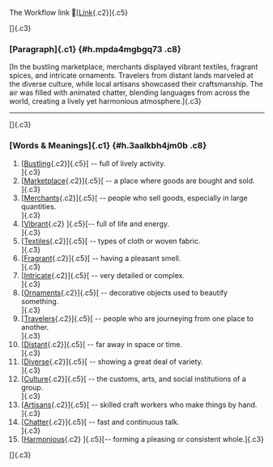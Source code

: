 The Workflow link
👏[[Link](https://www.google.com/url?q=http://www.google.com&sa=D&source=editors&ust=1759786971988208&usg=AOvVaw331KLtFfZdPanh1DRacDas){.c2}]{.c5}

[]{.c3}

### [Paragraph]{.c1} {#h.mpda4mgbgq73 .c8}

[In the bustling marketplace, merchants displayed vibrant textiles,
fragrant spices, and intricate ornaments. Travelers from distant lands
marveled at the diverse culture, while local artisans showcased their
craftsmanship. The air was filled with animated chatter, blending
languages from across the world, creating a lively yet harmonious
atmosphere.]{.c3}

------------------------------------------------------------------------

[]{.c3}

### [Words & Meanings]{.c1} {#h.3aalkbh4jm0b .c8}

1.  [[Bustling](https://www.google.com/url?q=http://www.google.com&sa=D&source=editors&ust=1759786971988893&usg=AOvVaw2ygFmKdGOMNW9xbtzZm71V){.c2}]{.c5}[ --
    full of lively activity.\
    ]{.c3}
2.  [[Marketplace](https://www.google.com/url?q=http://www.google.com&sa=D&source=editors&ust=1759786971989039&usg=AOvVaw2QxxPv8qPnEVmjgwc5dgZi){.c2}]{.c5}[ --
    a place where goods are bought and sold.\
    ]{.c3}
3.  [[Merchants](https://www.google.com/url?q=http://www.google.com&sa=D&source=editors&ust=1759786971989185&usg=AOvVaw15QehE-RKDH5cIYcm98lN-){.c2}]{.c5}[ --
    people who sell goods, especially in large quantities.\
    ]{.c3}
4.  [[Vibrant](https://www.google.com/url?q=http://www.google.com&sa=D&source=editors&ust=1759786971989319&usg=AOvVaw3PCrOBMTrqj40OdzpI_a7S){.c2}
    ]{.c5}[-- full of life and energy.\
    ]{.c3}
5.  [[Textiles](https://www.google.com/url?q=http://www.google.com&sa=D&source=editors&ust=1759786971989423&usg=AOvVaw2WJ8GaMfjCJwupfita_4mf){.c2}]{.c5}[ --
    types of cloth or woven fabric.\
    ]{.c3}
6.  [[Fragrant](https://www.google.com/url?q=http://www.google.com&sa=D&source=editors&ust=1759786971989534&usg=AOvVaw3tmUEZFTgxT8Vy1IJyIce2){.c2}]{.c5}[ --
    having a pleasant smell.\
    ]{.c3}
7.  [[Intricate](https://www.google.com/url?q=http://www.google.com&sa=D&source=editors&ust=1759786971989639&usg=AOvVaw00lQWWF4S8_IW5Npghr_jM){.c2}]{.c5}[ --
    very detailed or complex.\
    ]{.c3}
8.  [[Ornaments](https://www.google.com/url?q=http://www.google.com&sa=D&source=editors&ust=1759786971989774&usg=AOvVaw0NUlkpR_zl_Pq1TGvXWOFC){.c2}]{.c5}[ --
    decorative objects used to beautify something.\
    ]{.c3}
9.  [[Travelers](https://www.google.com/url?q=http://www.google.com&sa=D&source=editors&ust=1759786971989898&usg=AOvVaw06ugOi1Ed4fT3fhylOiD0g){.c2}]{.c5}[ --
    people who are journeying from one place to another.\
    ]{.c3}
10. [[Distant](https://www.google.com/url?q=http://www.google.com&sa=D&source=editors&ust=1759786971990030&usg=AOvVaw02Z65lGZjOSjrgOZnGDiSp){.c2}]{.c5}[ --
    far away in space or time.\
    ]{.c3}
11. [[Diverse](https://www.google.com/url?q=http://www.google.com&sa=D&source=editors&ust=1759786971990136&usg=AOvVaw3TeKzcHk4duQYpgyltmP4L){.c2}]{.c5}[ --
    showing a great deal of variety.\
    ]{.c3}
12. [[Culture](https://www.google.com/url?q=http://www.google.com&sa=D&source=editors&ust=1759786971990248&usg=AOvVaw2wBpikbO6Behx_0VjQSVKe){.c2}]{.c5}[ --
    the customs, arts, and social institutions of a group.\
    ]{.c3}
13. [[Artisans](https://www.google.com/url?q=http://www.google.com&sa=D&source=editors&ust=1759786971990380&usg=AOvVaw18GW2ziOIJ8FesSq6Tc-oC){.c2}]{.c5}[ --
    skilled craft workers who make things by hand.\
    ]{.c3}
14. [[Chatter](https://www.google.com/url?q=http://www.google.com&sa=D&source=editors&ust=1759786971990519&usg=AOvVaw379d2DXaz-aidy0vx7pXpo){.c2}]{.c5}[ --
    fast and continuous talk.\
    ]{.c3}
15. [[Harmonious](https://www.google.com/url?q=http://www.google.com&sa=D&source=editors&ust=1759786971990627&usg=AOvVaw32_aayxPOF9u4QE3cT0-In){.c2}
    ]{.c5}[-- forming a pleasing or consistent whole.]{.c3}

[]{.c3}
